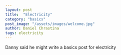 ```yaml
---
layout: post
title:  "Electricity"
category: "basics"
post_image: "/assets/images/welcome.jpg"
author: Daniel Chrastina
tags: electricity
---
```

Danny said he might write a basics post for electricity

